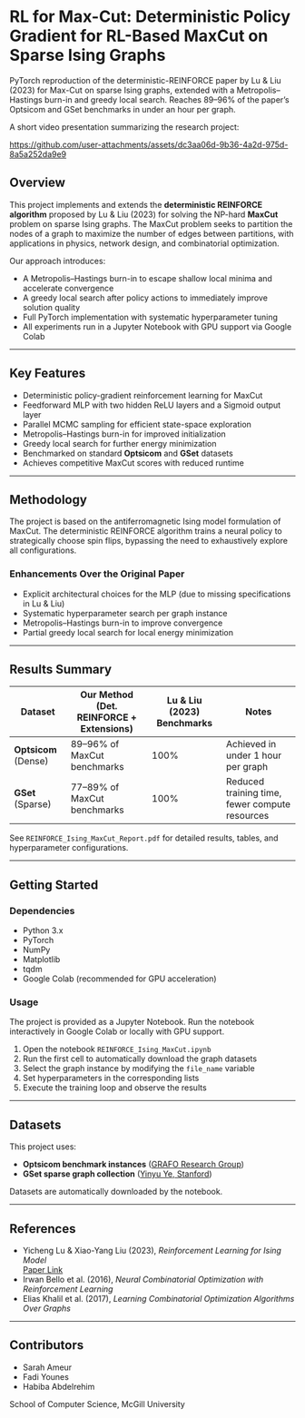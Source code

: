 # RL for Max-Cut: Deterministic Policy Gradient for RL-Based MaxCut on Sparse Ising Graphs

PyTorch reproduction of the deterministic-REINFORCE paper by Lu & Liu (2023) for Max-Cut on sparse Ising graphs, extended with a Metropolis–Hastings burn-in and greedy local search. Reaches 89–96% of the paper’s Optsicom and GSet benchmarks in under an hour per graph.

A short video presentation summarizing the research project:


https://github.com/user-attachments/assets/dc3aa06d-9b36-4a2d-975d-8a5a252da9e9




## Overview

This project implements and extends the **deterministic REINFORCE algorithm** proposed by Lu & Liu (2023) for solving the NP-hard **MaxCut** problem on sparse Ising graphs. The MaxCut problem seeks to partition the nodes of a graph to maximize the number of edges between partitions, with applications in physics, network design, and combinatorial optimization.

Our approach introduces:

- A Metropolis–Hastings burn-in to escape shallow local minima and accelerate convergence  
- A greedy local search after policy actions to immediately improve solution quality  
- Full PyTorch implementation with systematic hyperparameter tuning  
- All experiments run in a Jupyter Notebook with GPU support via Google Colab   

---

## Key Features

- Deterministic policy-gradient reinforcement learning for MaxCut  
- Feedforward MLP with two hidden ReLU layers and a Sigmoid output layer  
- Parallel MCMC sampling for efficient state-space exploration  
- Metropolis–Hastings burn-in for improved initialization  
- Greedy local search for further energy minimization  
- Benchmarked on standard **Optsicom** and **GSet** datasets  
- Achieves competitive MaxCut scores with reduced runtime  

---

## Methodology

The project is based on the antiferromagnetic Ising model formulation of MaxCut. The deterministic REINFORCE algorithm trains a neural policy to strategically choose spin flips, bypassing the need to exhaustively explore all configurations.

### Enhancements Over the Original Paper

- Explicit architectural choices for the MLP (due to missing specifications in Lu & Liu)  
- Systematic hyperparameter search per graph instance  
- Metropolis–Hastings burn-in to improve convergence  
- Partial greedy local search for local energy minimization  

---

## Results Summary

| Dataset       | Our Method (Det. REINFORCE + Extensions) | Lu & Liu (2023) Benchmarks | Notes                          |
|---------------|-------------------------------------------|-----------------------------|--------------------------------|
| **Optsicom** (Dense) | 89–96% of MaxCut benchmarks          | 100%                        | Achieved in under 1 hour per graph |
| **GSet** (Sparse)    | 77–89% of MaxCut benchmarks          | 100%                        | Reduced training time, fewer compute resources |

See `REINFORCE_Ising_MaxCut_Report.pdf` for detailed results, tables, and hyperparameter configurations.

---

## Getting Started

### Dependencies

- Python 3.x  
- PyTorch  
- NumPy  
- Matplotlib  
- tqdm  
- Google Colab (recommended for GPU acceleration)  

### Usage

The project is provided as a Jupyter Notebook. Run the notebook interactively in Google Colab or locally with GPU support.

1. Open the notebook `REINFORCE_Ising_MaxCut.ipynb`  
2. Run the first cell to automatically download the graph datasets  
3. Select the graph instance by modifying the `file_name` variable  
4. Set hyperparameters in the corresponding lists  
5. Execute the training loop and observe the results  

---

## Datasets

This project uses:

- **Optsicom benchmark instances** ([GRAFO Research Group](https://grafo.etsii.urjc.es/optsicom/#instances))  
- **GSet sparse graph collection** ([Yinyu Ye, Stanford](https://web.stanford.edu/~yyye/yyye/Gset/))  

Datasets are automatically downloaded by the notebook.

---

## References

- Yicheng Lu & Xiao-Yang Liu (2023), *Reinforcement Learning for Ising Model*  
  [Paper Link](https://ml4physicalsciences.github.io/2023/files/NeurIPS_ML4PS_2023_248.pdf)  
- Irwan Bello et al. (2016), *Neural Combinatorial Optimization with Reinforcement Learning*  
- Elias Khalil et al. (2017), *Learning Combinatorial Optimization Algorithms Over Graphs*  

---

## Contributors

- Sarah Ameur  
- Fadi Younes  
- Habiba Abdelrehim  

School of Computer Science, McGill University  

